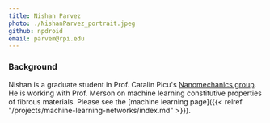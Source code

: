 ```yaml
---
title: Nishan Parvez
photo: ./NishanParvez_portrait.jpeg
github: npdroid
email: parvem@rpi.edu
---
```

### Background

Nishan is a graduate student in Prof. Catalin Picu's [Nanomechanics group](https://scorec.rpi.edu/nanomechanics/). He is working with Prof. Merson on machine learning constitutive properties of fibrous materials. Please see the [machine learning page]({{< relref "/projects/machine-learning-networks/index.md" >}}).
